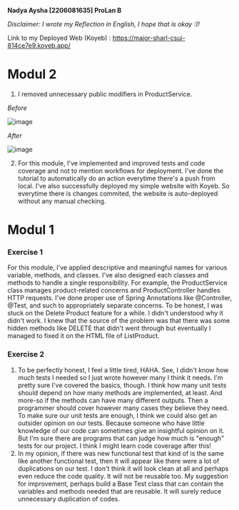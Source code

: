 **Nadya Aysha [2206081635] ProLan B**

_Disclaimer: I wrote my Reflection in English, I hope that is okay :)!_

Link to my Deployed Web (Koyeb) : https://major-sharl-csui-814ce7e9.koyeb.app/

# Modul 2

1. I removed unnecessary public modifiers in ProductService.

_Before_

![image](https://github.com/user-attachments/assets/3aec65de-8223-4570-a054-5eb7613a4f97)

_After_

![image](https://github.com/user-attachments/assets/c06177cc-eca1-40d2-b7b2-aa6e50b5d95d)

2. For this module, I've implemented and improved tests and code coverage and not to mention workflows for deployment. I've done the tutorial to automatically do an action everytime there's a push from local. I've also successfully deployed my simple website with Koyeb. So everytime there is changes commited, the website is auto-deployed without any manual checking. 

# Modul 1

### Exercise 1
For this module, I've applied descriptive and meaningful names for various variable, methods, and classes. I've also designed each classes and methods to handle a single responsibility. For example, the ProductService class manages product-related concerns and ProductController handles HTTP requests. I've done proper use of Spring Annotations like @Controller, @Test, and such to appropriately separate concerns. To be honest, I was stuck on the Delete Product feature for a while. I didn't understood why it didn't work. I knew that the source of the problem was that there was some hidden methods like DELETE that didn't went through but eventually I managed to fixed it on the HTML file of ListProduct.

### Exercise 2
1. To be perfectly honest, I feel a little tired, HAHA. See, I didn't know how much tests I needed so I just wrote however many I think it needs. I'm pretty sure I've covered the basics, though. I think how many unit tests should depend on how many methods are implemented, at least. And more-so if the methods can have many different outputs. Then a programmer should cover however many cases they believe they need. To make sure our unit tests are enough, I think we could also get an outsider opinion on our tests. Because someone who have little knowledge of our code can sometimes give an insightful opinion on it. But I'm sure there are programs that can judge how much is "enough" tests for our project. I think I might learn code coverage after this!
2. In my opinion, if there was new functional test that kind of is the same like another functional test, then it will appear like there were a lot of duplications on our test. I don't think it will look clean at all and perhaps even reduce the code quality. It will not be reusable too. My suggestion for improvement, perhaps build a Base Test class that can contain the variables and methods needed that are reusable. It will surely reduce unnecessary duplication of codes.
